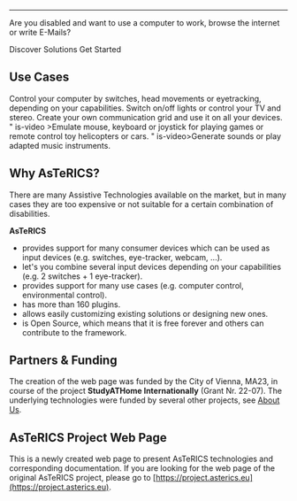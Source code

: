 <div>
  <b-jumbotron class="myjumbotron" header="AsTeRICS" lead="Create Customized Low-Cost Assistive Technologies for People with Disabilities." fluid>
    <hr class="my-4" />
    <p>
        Are you disabled and want to use a computer to work, browse the internet or write E-Mails?
    </p>
    <b-button variant="primary" href="./solutions/">Discover Solutions</b-button>
    <b-button variant="info" href="./get-started/">Get Started</b-button>
  </b-jumbotron>
</div>

## Use Cases

<TileGroup>
<Tile target="#" title="Accessible Computer Control" image-url="/img/Harry-shutterstock_213119035.jpg">Control your computer by switches, head movements or eyetracking, depending on your capabilities.</Tile>
<Tile target="#" title="Accessible Environmental Control" image-url="/img/stock-photo-hand-holding-white-mobile-smart-phone-with-smart-home-application-on-the-screen-over-blurred-house-304964420.jpg">Switch on/off lights or control your TV and stereo.</Tile>
<Tile target="#" title="Alternative and Augmentative Communication" image-url="/img/AsTeRICS-Ergo_Grid_en-1-768x592.jpg">Create your own communication grid and use it on all your devices.</Tile>
<Tile target="#" title="Accessible Gaming &amp; Toys" image-url="<iframe width="560" height="315" src="https://www.youtube-nocookie.com/embed/JwL_zS3fpnU" frameborder="0" allow="accelerometer; autoplay; encrypted-media; gyroscope; picture-in-picture" allowfullscreen></iframe>" is-video >Emulate mouse, keyboard or joystick for playing games or remote control toy helicopters or cars.</Tile>
<Tile target="#" title="Accessible Music" image-url="<iframe width="560" height="315" src="https://www.youtube-nocookie.com/embed/3_8TifCj0aU" frameborder="0" allow="accelerometer; autoplay; encrypted-media; gyroscope; picture-in-picture" allowfullscreen></iframe>" is-video>Generate sounds or play adapted music instruments.</Tile>
</TileGroup>

## Why AsTeRICS?

There are many Assistive Technologies available on the market, but in many cases they are too expensive or not suitable for a certain combination of disabilities.

**AsTeRICS**

 * provides support for many consumer devices which can be used as input devices (e.g. switches, eye-tracker, webcam, ...).
 * let's you combine several input devices depending on your capabilities (e.g. 2 switches + 1 eye-tracker).
 * provides support for many use cases (e.g. computer control, environmental control).
 * has more than 160 plugins.
 * allows easily customizing existing solutions or designing new ones.
 * is Open Source, which means that it is free forever and others can contribute to the framework.

## Partners & Funding

The creation of the web page was funded by the City of Vienna, MA23, in course of the project **StudyATHome Internationally** (Grant Nr. 22-07). The underlying technologies were funded by several other projects, see [About Us](/get-involved/About-us).

<div>
<b-container fluid class="p-4">
  <b-row>
    <b-col>
      <b-img thumbnail fluid :src="$withBase('/img/studyAThome_noir.svg')" alt="StudyATHome project logo"></b-img>
    </b-col>
    <b-col>
      <b-img thumbnail fluid :src="$withBase('/img/ma23_logo.jpg')" alt="MA23, City of Vienna, project logo"></b-img>
    </b-col>
    <b-col>
      <b-img thumbnail fluid :src="$withBase('/img/torades_logo_mini-300x120.png')" alt="ToRaDes project logo"></b-img>    
    </b-col>
    <b-col>
      <b-img thumbnail fluid :src="$withBase('/img/uas-technikum-wien-logo-300x160.png')" alt="UAS Technikum Wien logo"></b-img>    
    </b-col>
    <b-col>
      <b-img thumbnail fluid :src="$withBase('/img/ki-i_logo.png')" alt="KI-I logo"></b-img>
    </b-col>
  </b-row>
</b-container>
</div>

## AsTeRICS Project Web Page

This is a newly created web page to present AsTeRICS technologies and corresponding documentation. If you are looking for the web page of the original AsTeRICS project, please go to [https://project.asterics.eu](https://project.asterics.eu).

